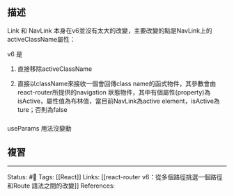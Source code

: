## 描述





Link 和 NavLink 本身在v6並沒有太大的改變，主要改變的點是NavLink上的activeClassName屬性：

v6 是

1. 直接移除activeClassName

2. 直接以className來接收一個會回傳class name的函式物件，其參數會由react-router所提供的navigation 狀態物件，其中有個屬性(property)為isActive，屬性值為布林值，當目前NavLink為active element，isActive為ture；否則為false

###
useParams 用法沒變動

## 複習


---
Status: #🌱 
Tags:
[[React]]
Links:
[[react-router v6：從多個路徑挑選一個路徑和Route 語法之間的改變]]
References: